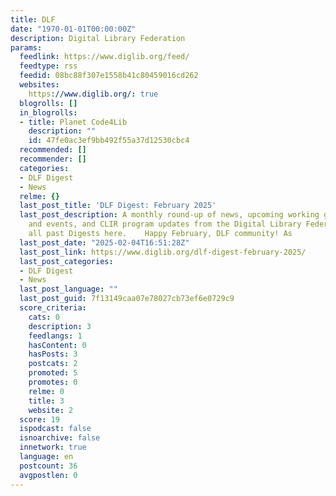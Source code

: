 ```yaml
---
title: DLF
date: "1970-01-01T00:00:00Z"
description: Digital Library Federation
params:
  feedlink: https://www.diglib.org/feed/
  feedtype: rss
  feedid: 08bc88f307e1558b41c80459016cd262
  websites:
    https://www.diglib.org/: true
  blogrolls: []
  in_blogrolls:
  - title: Planet Code4Lib
    description: ""
    id: 47fe0ac3ef9bb492f55a37d12530cbc4
  recommended: []
  recommender: []
  categories:
  - DLF Digest
  - News
  relme: {}
  last_post_title: 'DLF Digest: February 2025'
  last_post_description: A monthly round-up of news, upcoming working group meetings
    and events, and CLIR program updates from the Digital Library Federation. See
    all past Digests here.    Happy February, DLF community! As
  last_post_date: "2025-02-04T16:51:28Z"
  last_post_link: https://www.diglib.org/dlf-digest-february-2025/
  last_post_categories:
  - DLF Digest
  - News
  last_post_language: ""
  last_post_guid: 7f13149caa07e78027cb73ef6e0729c9
  score_criteria:
    cats: 0
    description: 3
    feedlangs: 1
    hasContent: 0
    hasPosts: 3
    postcats: 2
    promoted: 5
    promotes: 0
    relme: 0
    title: 3
    website: 2
  score: 19
  ispodcast: false
  isnoarchive: false
  innetwork: true
  language: en
  postcount: 36
  avgpostlen: 0
---
```

